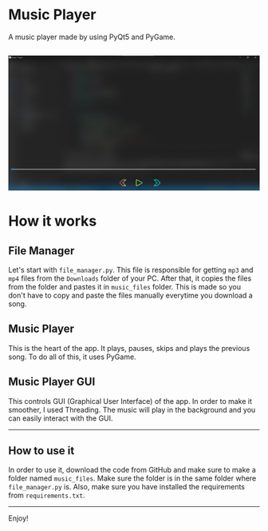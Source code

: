 # Music Player
A music player made by using PyQt5 and PyGame.


![](images\preview.png)
---
# How it works

## File Manager

Let's start with `file_manager.py`. This file is responsible for getting `mp3` and `mp4` files from the `Downloads` folder of your PC.
After that, it copies the files from the folder and pastes it in `music_files` folder. This is made so you don't have to copy and paste the files manually everytime you download a song.

## Music Player

This is the heart of the app. It plays, pauses, skips and plays the previous song. To do all of this, it uses PyGame.

## Music Player GUI

This controls GUI (Graphical User Interface) of the app. In order to make it smoother, I used Threading. The music will play in the background and you can easily interact with the GUI.

---
## How to use it

In order to use it, download the code from GitHub and make sure to make a folder named `music_files`. Make sure the folder is in the same folder where `file_manager.py` is. Also, make sure you have installed the requirements from `requirements.txt`.

---
Enjoy!

